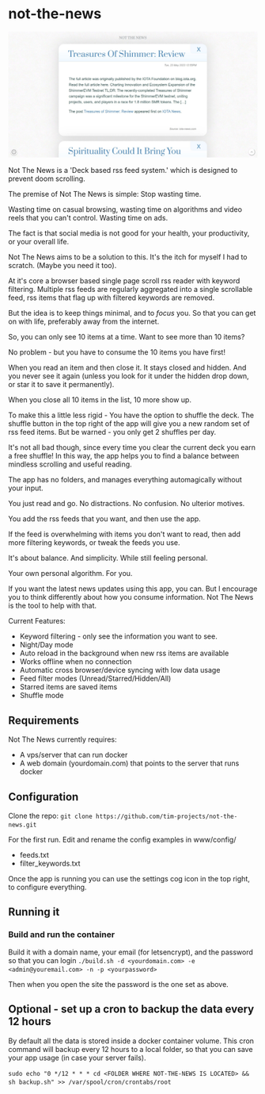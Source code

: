 # not-the-news

![image](screenshot.jpg)

Not The News is a 'Deck based rss feed system.' which is designed to prevent doom scrolling.

The premise of Not The News is simple: Stop wasting time.

Wasting time on casual browsing, wasting time on algorithms and video reels that you can't control. Wasting time on ads.

The fact is that social media is not good for your health, your productivity, or your overall life.

Not The News aims to be a solution to this. It's the itch for myself I had to scratch. (Maybe you need it too).

At it's core a browser based single page scroll rss reader with keyword filtering. Multiple rss feeds are regularly aggregated into a single scrollable feed, rss items that flag up with filtered keywords are removed.

But the idea is to keep things minimal, and to _focus_ you. So that you can get on with life, preferably away from the internet.

So, you can only see 10 items at a time.
Want to see more than 10 items?

No problem - but you have to consume the 10 items you have first!

When you read an item and then close it. It stays closed and hidden. And you never see it again (unless you look for it under the hidden drop down, or star it to save it permanently).

When you close all 10 items in the list, 10 more show up.

To make this a little less rigid - You have the option to shuffle the deck.
The shuffle button in the top right of the app will give you a new random set of rss feed items. But be warned - you only get 2 shuffles per day.

It's not all bad though, since every time you clear the current deck you earn a free shuffle! In this way, the app helps you to find a balance between mindless scrolling and useful reading.

The app has no folders, and manages everything automagically without your input.

You just read and go. No distractions. No confusion. No ulterior motives.

You add the rss feeds that you want, and then use the app.

If the feed is overwhelming with items you don't want to read, then add more filtering keywords, or tweak the feeds you use.

It's about balance. And simplicity. While still feeling personal.

Your own personal algorithm. For you.

If you want the latest news updates using this app, you can. But I encourage you to think differently about how you consume information. Not The News is the tool to help with that.

Current Features:

- Keyword filtering - only see the information you want to see.
- Night/Day mode
- Auto reload in the background when new rss items are available
- Works offline when no connection
- Automatic cross browser/device syncing with low data usage
- Feed filter modes (Unread/Starred/Hidden/All)
- Starred items are saved items
- Shuffle mode

## Requirements

Not The News currently requires:

- A vps/server that can run docker
- A web domain (yourdomain.com) that points to the server that runs docker

## Configuration

Clone the repo:
```git clone https://github.com/tim-projects/not-the-news.git```

For the first run. Edit and rename the config examples in
www/config/

- feeds.txt
- filter_keywords.txt

Once the app is running you can use the settings cog icon in the top right, to configure everything.

## Running it

### Build and run the container

Build it with a domain name, your email (for letsencrypt), and the password so that you can login
```./build.sh -d <yourdomain.com> -e <admin@youremail.com> -n -p <yourpassword>```

Then when you open the site the password is the one set as above.

## Optional - set up a cron to backup the data every 12 hours

By default all the data is stored inside a docker container volume. This cron command will backup every 12 hours to a local folder, so that you can save your app usage (in case your server fails).

```sudo echo "0 */12 * * * cd <FOLDER WHERE NOT-THE-NEWS IS LOCATED> && sh backup.sh" >> /var/spool/cron/crontabs/root```
